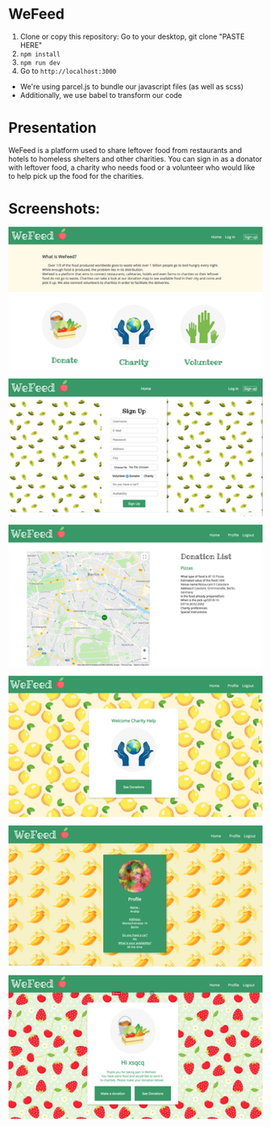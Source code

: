 # WeFeed

1. Clone or copy this repository:
       Go to your desktop, git clone "PASTE HERE"
2. `npm install`
3. `npm run dev`
4. Go to `http://localhost:3000`

-   We're using parcel.js to bundle our javascript files (as well as scss)
-   Additionally, we use babel to transform our code

# Presentation

WeFeed is a platform used to share leftover food from restaurants and hotels to homeless shelters and other charities. You can sign in as a donator with leftover food, a charity who needs food or a volunteer who would like to help pick up the food for the charities.

# Screenshots:

![Screenshot1](https://github.com/Sianaisp/WeFeed/blob/master/screenshots/Screen%20Shot%202018-09-26%20at%2010.51.57.png)

![Screenshot2](https://github.com/Sianaisp/WeFeed/blob/master/screenshots/Screen%20Shot%202018-09-25%20at%2016.07.45.png)

![Screenshot3](https://github.com/Sianaisp/WeFeed/blob/master/screenshots/Screen%20Shot%202018-09-26%20at%2010.53.33.png)

![Screenshot4](https://github.com/Sianaisp/WeFeed/blob/master/screenshots/Screen%20Shot%202018-09-26%20at%2010.54.03.png)

![Screenshot5](https://github.com/Sianaisp/WeFeed/blob/master/screenshots/Screen%20Shot%202018-09-26%20at%2014.19.58.png)

![Screenshot6](https://github.com/Sianaisp/WeFeed/blob/master/screenshots/Screen%20Shot%202018-09-26%20at%2015.14.02.png)
